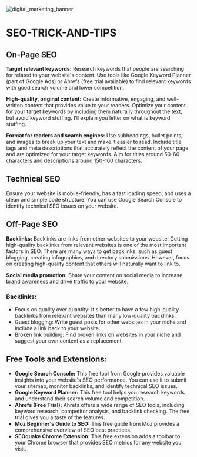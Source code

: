 ![digital_marketing_banner](https://github.com/Jyosefine29/SEO-TRICK-AND-TIPS-/assets/149305173/59ba3a4c-1e44-40b1-a453-95b2a1870a99)

# SEO-TRICK-AND-TIPS

## On-Page SEO
**Target relevant keywords:** Research keywords that people are searching for related to your website's content. Use tools like Google Keyword Planner (part of Google Ads) or Ahrefs (free trial available) to find relevant keywords with good search volume and lower competition.

**High-quality, original content:** Create informative, engaging, and well-written content that provides value to your readers. Optimize your content for your target keywords by including them naturally throughout the text, but avoid keyword stuffing. I’ll explain you letter on what is keyword stuffing.

**Format for readers and search engines:** Use subheadings, bullet points, and images to break up your text and make it easier to read. Include title tags and meta descriptions that accurately reflect the content of your page and are optimized for your target keywords. Aim for titles around 50-60 characters and descriptions around 150-160 characters. 

## Technical SEO

Ensure your website is mobile-friendly, has a fast loading speed, and uses a clean and simple code structure. You can use Google Search Console to identify technical SEO issues on your website.

## Off-Page SEO
**Backlinks:** Backlinks are links from other websites to your website. Getting high-quality backlinks from relevant websites is one of the most important factors in SEO. There are many ways to get backlinks, such as guest blogging, creating infographics, and directory submissions. However, focus on creating high-quality content that others will naturally want to link to.

**Social media promotion:** Share your content on social media to increase brand awareness and drive traffic to your website.

### Backlinks:
 - Focus on quality over quantity: It's better to have a few high-quality backlinks from relevant websites than many low-quality backlinks.
 - Guest blogging: Write guest posts for other websites in your niche and include a link back to your website.
 - Broken link building: Find broken links on websites in your niche and suggest your own content as a replacement.


## Free Tools and Extensions:
 - **Google Search Console:** This free tool from Google provides valuable insights into your website's SEO performance. You can use it to submit your sitemap, monitor backlinks, and identify technical SEO issues.
 - **Google Keyword Planner:** This free tool helps you research keywords and understand their search volume and competition.
 - **Ahrefs (Free Trial):** Ahrefs offers a wide range of SEO tools, including keyword research, competitor analysis, and backlink checking. The free trial gives you a taste of the features.
 - **Moz Beginner's Guide to SEO:** This free guide from Moz provides a comprehensive overview of SEO best practices. 
 - **SEOquake Chrome Extension:** This free extension adds a toolbar to your Chrome browser that provides SEO metrics for any website you visit.
